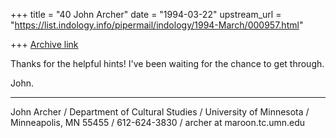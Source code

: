 +++
title = "40 John Archer"
date = "1994-03-22"
upstream_url = "https://list.indology.info/pipermail/indology/1994-March/000957.html"

+++
[Archive link](https://list.indology.info/pipermail/indology/1994-March/000957.html)

Thanks for the helpful hints!  I've been waiting for the chance to get through.

John.


--------------------------------------------------------------------------------
John Archer / Department of Cultural Studies / University of Minnesota / 
Minneapolis, MN 55455 / 612-624-3830 / archer at maroon.tc.umn.edu






